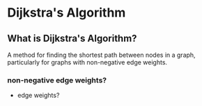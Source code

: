 # Dijkstra's Algorithm

## What is Dijkstra's Algorithm?

A method for finding the shortest path between nodes in a graph, particularly for graphs with non-negative edge weights.

### non-negative edge weights?

- edge weights?
